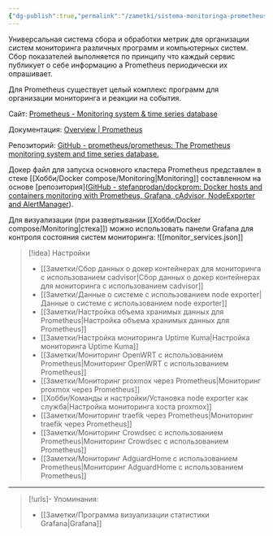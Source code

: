 ```yaml
---
{"dg-publish":true,"permalink":"/zametki/sistema-monitoringa-prometheus/","created":"2024-09-10 23:51","updated":"2024-09-14T23:55:11+03:00"}
---
```


Универсальная система сбора и обработки метрик для организации систем мониторинга различных программ и компьютерных систем. Сбор показателей выполняется по принципу что каждый сервис публикует о себе информацию а Prometheus периодически их опрашивает.

Для Prometheus существует целый комплекс программ для организации мониторинга и реакции на события.

Сайт: [Prometheus - Monitoring system & time series database](https://prometheus.io/)

Документация: [Overview | Prometheus](https://prometheus.io/docs/introduction/overview/)

Репозиторий: [GitHub - prometheus/prometheus: The Prometheus monitoring system and time series database.](https://github.com/prometheus/prometheus)

Докер файл для запуска основного кластера Prometheus представлен в стеке [[Хобби/Docker compose/Monitoring\|Monitoring]] составленном на основе [репозитория]([GitHub - stefanprodan/dockprom: Docker hosts and containers monitoring with Prometheus, Grafana, cAdvisor, NodeExporter and AlertManager](https://github.com/stefanprodan/dockprom)).

Для визуализации (при развертывании [[Хобби/Docker compose/Monitoring\|стека]]) можно использовать панели Grafana для контроля состояния систем мониторинга:
![[monitor_services.json]]

> [!idea] Настройки
> - [[Заметки/Сбор данных о докер контейнерах для мониторинга с использованием cadvisor\|Сбор данных о докер контейнерах для мониторинга с использованием cadvisor]]
> - [[Заметки/Данные о системе с использованием node exporter\|Данные о системе с использованием node exporter]]
> - [[Заметки/Настройка объема хранимых данных для Prometheus\|Настройка объема хранимых данных для Prometheus]]
> - [[Заметки/Настройка мониторинга Uptime Kuma\|Настройка мониторинга Uptime Kuma]]
> - [[Заметки/Мониторинг OpenWRT с использованием Prometheus\|Мониторинг OpenWRT с использованием Prometheus]]
> - [[Заметки/Мониторинг proxmox через Prometheus\|Мониторинг proxmox через Prometheus]]
> - [[Хобби/Команды и настройки/Установка node exporter как служба\|Настройка мониторинга хоста proxmox]]
> - [[Заметки/Мониторинг traefik через Prometheus\|Мониторинг traefik через Prometheus]]
> - [[Заметки/Мониторинг Crowdsec с использованием Prometheus\|Мониторинг Crowdsec с использованием Prometheus]]
> - [[Заметки/Мониторинг AdguardHome с использованием Prometheus\|Мониторинг AdguardHome с использованием Prometheus]]

---
> [!urls]- Упоминания:
> - [[Заметки/Программа визуализации статистики Grafana\|Grafana]]